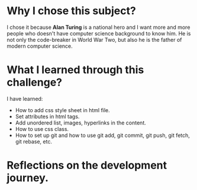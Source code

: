 # Why I chose this subject?
I chose it because **Alan Turing** is a national hero and I want more and more people who doesn't have computer science background to know him. He is not only the code-breaker in World War Two, but also he is the father of modern computer science.


# What I learned through this challenge?
I have learned:
* How to add css style sheet in html file.
* Set attributes in html tags.
* Add unordered list, images, hyperlinks in the content.
* How to use css class.
* How to set up git and how to use git add, git commit, git push, git fetch, git rebase, etc.


# Reflections on the development journey.
